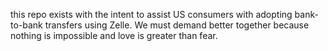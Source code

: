 this repo exists with the intent to assist US consumers with adopting bank-to-bank transfers using Zelle. We must demand better together because nothing is impossible and love is greater than fear. 
